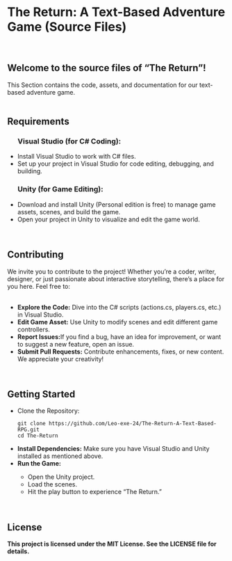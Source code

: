 # The Return: A Text-Based Adventure Game (Source Files)
<br>
<h2>Welcome to the source files of “The Return”!</h2>
This Section contains the code, assets, and documentation for our text-based adventure game.
<br><br>
<h2>Requirements</h2>
<ul><h3>Visual Studio (for C# Coding):</h3>
<li>
Install Visual Studio to work with C# files.
</li>
<li>Set up your project in Visual Studio for code editing, debugging, and building.
</li>
<h3>Unity (for Game Editing):</h3>
<li>Download and install Unity (Personal edition is free) to manage game assets, scenes, and build the game.</li>
<li>Open your project in Unity to visualize and edit the game world.</li>
</ul>
<br>
<h2>Contributing</h2>
We invite you to contribute to the project! Whether you’re a coder, writer, designer, or just passionate about interactive storytelling, there’s a place for you here. Feel free to:<br><br>
<ul>
<li><b>Explore the Code:</b> Dive into the C# scripts (actions.cs, players.cs, etc.) in Visual Studio.</li>
<li><b>Edit Game Asset:</b> Use Unity to modify scenes and edit different game controllers.</li>
<li><b>Report Issues:</b>If you find a bug, have an idea for improvement, or want to suggest a new feature, open an issue.</li>
<li><b>Submit Pull Requests:</b> Contribute enhancements, fixes, or new content. We appreciate your creativity!</li>
</ul>
<br>
<h2>Getting Started</h2>
<ul><li>Clone the Repository:
    
    git clone https://github.com/Leo-exe-24/The-Return-A-Text-Based-RPG.git
    cd The-Return
</li>
<li><b>Install Dependencies:</b> Make sure you have Visual Studio and Unity installed as mentioned above.</li>
<li><b>Run the Game:</b></li>
<ul type=circle>
<li>Open the Unity project.</li>
<li>Load the scenes.</li>
<li>Hit the play button to experience “The Return.”</li>
</ul>
</ul>
<br>
<h2>License</h2>
<b>This project is licensed under the MIT License. See the LICENSE file for details.</b>
